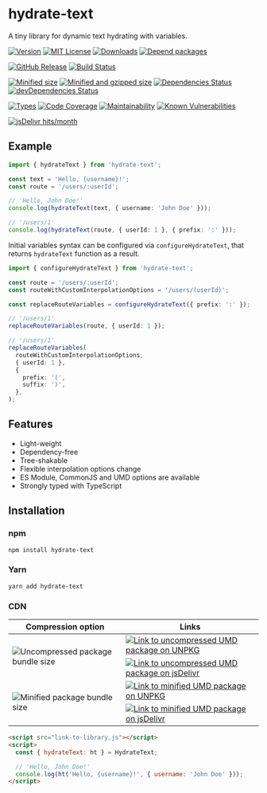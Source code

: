 # hydrate-text

A tiny library for dynamic text hydrating with variables.

[![Version][version-badge]][package-link]
[![MIT License][license-badge]][license-link]
[![Downloads][downloads-badge]][downloads-link]
[![Depend packages][depend-badge]][depend-link]

[![GitHub Release][release-badge]][releases-link]
[![Build Status][build-badge]][builds-link]

[![Minified size][min-size-badge]][size-link]
[![Minified and gzipped size][minzip-size-badge]][size-link]
[![Dependencies Status][dependencies-badge]][dependencies-link]
[![devDependencies Status][dev-dependencies-badge]][dev-dependencies-link]

[![Types][types-badge]][types-link]
[![Code Coverage][coverage-badge]][coverage-link]
[![Maintainability][maintainability-badge]][maintainability-link]
[![Known Vulnerabilities][vulnerabilities-badge]][vulnerabilities-link]

[![jsDelivr hits/month][jsdelivr-hits-per-month-badge]][jsdelivr-hits-per-month-link]

[version-badge]: https://flat.badgen.net/npm/v/hydrate-text
[package-link]: https://www.npmjs.com/package/hydrate-text
[downloads-badge]: https://flat.badgen.net/npm/dt/hydrate-text?color=blue
[downloads-link]: https://npmcharts.com/compare/hydrate-text?interval=30
[depend-badge]: https://flat.badgen.net/npm/dependents/hydrate-text
[depend-link]: https://www.npmjs.com/browse/depended/hydrate-text
[license-badge]: https://flat.badgen.net/github/license/vasilii-kovalev/hydrate-text
[license-link]: https://github.com/vasilii-kovalev/hydrate-text/blob/main/LICENSE
[release-badge]: https://flat.badgen.net/github/release/vasilii-kovalev/hydrate-text
[releases-link]: https://github.com/vasilii-kovalev/hydrate-text/releases
[build-badge]: https://flat.badgen.net/github/status/vasilii-kovalev/hydrate-text
[builds-link]: https://github.com/vasilii-kovalev/hydrate-text/actions?query=workflow%3Abuild-test+branch%3Amain
[min-size-badge]: https://flat.badgen.net/bundlephobia/min/hydrate-text@1.2.7
[minzip-size-badge]: https://flat.badgen.net/bundlephobia/minzip/hydrate-text@1.2.7
[size-link]: https://bundlephobia.com/result?p=hydrate-text@1.2.7
[dependencies-badge]: https://flat.badgen.net/david/dep/vasilii-kovalev/hydrate-text
[dependencies-link]: https://david-dm.org/vasilii-kovalev/hydrate-text
[dev-dependencies-badge]: https://flat.badgen.net/david/dev/vasilii-kovalev/hydrate-text
[dev-dependencies-link]: https://david-dm.org/vasilii-kovalev/hydrate-text?type=dev
[types-badge]: https://flat.badgen.net/npm/types/hydrate-text
[types-link]: https://github.com/vasilii-kovalev/hydrate-text/blob/main/src/index.ts#L3-L24
[maintainability-badge]: https://flat.badgen.net/codeclimate/maintainability/vasilii-kovalev/hydrate-text
[maintainability-link]: https://codeclimate.com/github/vasilii-kovalev/hydrate-text/maintainability
[coverage-badge]: https://flat.badgen.net/coveralls/c/github/vasilii-kovalev/hydrate-text
[coverage-link]: https://coveralls.io/github/vasilii-kovalev/hydrate-text
[vulnerabilities-badge]: https://flat.badgen.net/snyk/vasilii-kovalev/hydrate-text
[vulnerabilities-link]: https://snyk.io/test/github/vasilii-kovalev/hydrate-text
[jsdelivr-hits-per-month-badge]: https://data.jsdelivr.com/v1/package/npm/hydrate-text/badge
[jsdelivr-hits-per-month-link]: https://www.jsdelivr.com/package/npm/hydrate-text?version=1.2.7

## Example

```typescript
import { hydrateText } from 'hydrate-text';

const text = 'Hello, {username}!';
const route = '/users/:userId';

// 'Hello, John Doe!'
console.log(hydrateText(text, { username: 'John Doe' }));

// '/users/1'
console.log(hydrateText(route, { userId: 1 }, { prefix: ':' }));
```

Initial variables syntax can be configured via `configureHydrateText`, that
returns `hydrateText` function as a result.

```typescript
import { configureHydrateText } from 'hydrate-text';

const route = '/users/:userId';
const routeWithCustomInterpolationOptions = '/users/(userId)';

const replaceRouteVariables = configureHydrateText({ prefix: ':' });

// '/users/1'
replaceRouteVariables(route, { userId: 1 });

// '/users/1'
replaceRouteVariables(
  routeWithCustomInterpolationOptions,
  { userId: 1 },
  {
    prefix: '(',
    suffix: ')',
  },
);
```

## Features

- Light-weight
- Dependency-free
- Tree-shakable
- Flexible interpolation options change
- ES Module, CommonJS and UMD options are available
- Strongly typed with TypeScript

## Installation

### npm

```shell
npm install hydrate-text
```

### Yarn

```shell
yarn add hydrate-text
```

### CDN

<table>
  <thead>
    <tr>
      <th>Compression option</th>
      <th>Links</th>
    </tr>
  </thead>
  <tbody>
    <tr>
      <td rowspan=2>
        <img
          src="https://flat.badgen.net/badgesize/normal/https/unpkg.com/hydrate-text@1.2.7/dist/umd/index.js?label=Uncompressed"
          alt="Uncompressed package bundle size"
        >
      </td>
      <td>
        <a href="https://unpkg.com/hydrate-text@1.2.7/dist/umd/index.js">
          <img
            src="https://flat.badgen.net/badge/%20%20%20/UNPKG/green"
            alt="Link to uncompressed UMD package on UNPKG"
          >
        </a>
      </td>
    </tr>
    <tr>
      <td>
        <a href="https://cdn.jsdelivr.net/npm/hydrate-text@1.2.7/dist/umd/index.js">
          <img
            src="https://flat.badgen.net/badge/icon/jsdelivr?icon=jsdelivr&label&color=green"
            alt="Link to uncompressed UMD package on jsDelivr"
          />
        </a>
      </td>
    </tr>
    <tr>
      <td rowspan=2>
        <img
          src="https://flat.badgen.net/badgesize/normal/https/unpkg.com/hydrate-text@1.2.7/dist/umd/index.min.js?label=Minified"
          alt="Minified package bundle size"
        >
      </td>
      <td>
        <a href="https://unpkg.com/hydrate-text@1.2.7/dist/umd/index.min.js">
          <img
            src="https://flat.badgen.net/badge/%20%20%20/UNPKG/green"
            alt="Link to minified UMD package on UNPKG"
          >
        </a>
      </td>
    </tr>
    <tr>
      <td>
        <a href="https://cdn.jsdelivr.net/npm/hydrate-text@1.2.7/dist/umd/index.min.js">
          <img
            src="https://flat.badgen.net/badge/icon/jsdelivr?icon=jsdelivr&label&color=green"
            alt="Link to minified UMD package on jsDelivr"
          />
        </a>
      </td>
    </tr>
  </tbody>
</table>

```html
<script src="link-to-library.js"></script>
<script>
  const { hydrateText: ht } = HydrateText;

  // 'Hello, John Doe!'
  console.log(ht('Hello, {username}!', { username: 'John Doe' }));
</script>
```
